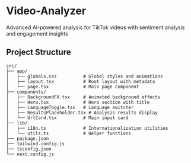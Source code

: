 # Video-Analyzer
Advanced AI-powered analysis for TikTok videos with sentiment analysis and engagement insights


## Project Structure

```
src/
├── app/
│   ├── globals.css          # Global styles and animations
│   ├── layout.tsx           # Root layout with metadata
│   └── page.tsx             # Main page component
├── components/
│   ├── BackgroundFX.tsx     # Animated background effects
│   ├── Hero.tsx             # Hero section with title
│   ├── LanguageToggle.tsx   # Language switcher
│   ├── ResultsPlaceholder.tsx # Analysis results display
│   └── UrlCard.tsx          # Main input card
├── lib/
│   ├── i18n.ts              # Internationalization utilities
│   └── utils.ts             # Helper functions
├── package.json
├── tailwind.config.js
├── tsconfig.json
└── next.config.js
```
